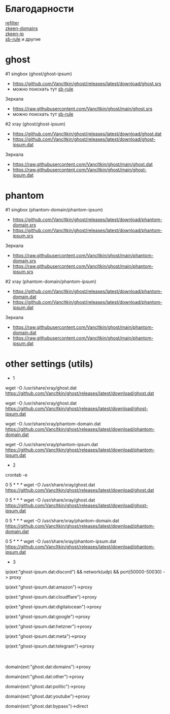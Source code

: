 # Благодарности

[refilter](https://github.com/1andrevich/Re-filter-lists?tab=readme-ov-file)  
[zkeen-domains](https://github.com/jameszeroX/zkeen-domains)  
[zkeen-ip](https://github.com/jameszeroX/zkeen-ip)  
[sb-rule](https://github.com/legiz-ru/sb-rule-sets)
 и другие

# ghost

#1 singbox (ghost/ghost-ipsum)

- https://github.com/Vancltkin/ghost/releases/latest/download/ghost.srs
- можно поискать тут [sb-rule](https://github.com/legiz-ru/sb-rule-sets)

Зеркала 
  
- https://raw.githubusercontent.com/Vancltkin/ghost/main/ghost.srs
- можно поискать тут [sb-rule](https://github.com/legiz-ru/sb-rule-sets)




#2 xray (ghost/ghost-ipsum)

- https://github.com/Vancltkin/ghost/releases/latest/download/ghost.dat
- https://github.com/Vancltkin/ghost/releases/latest/download/ghost-ipsum.dat

Зеркала 
  
- https://raw.githubusercontent.com/Vancltkin/ghost/main/ghost.dat
- https://raw.githubusercontent.com/Vancltkin/ghost/main/ghost-ipsum.dat



# phantom 

#1 singbox (phantom-domain/phantom-ipsum)

- https://github.com/Vancltkin/ghost/releases/latest/download/phantom-domain.srs
- https://github.com/Vancltkin/ghost/releases/latest/download/phantom-ipsum.srs

Зеркала 

- https://raw.githubusercontent.com/Vancltkin/ghost/main/phantom-domain.srs
- https://raw.githubusercontent.com/Vancltkin/ghost/main/phantom-ipsum.srs




#2 xray (phantom-domain/phantom-ipsum)

- https://github.com/Vancltkin/ghost/releases/latest/download/phantom-domain.dat
- https://github.com/Vancltkin/ghost/releases/latest/download/phantom-ipsum.dat

Зеркала 

- https://raw.githubusercontent.com/Vancltkin/ghost/main/phantom-domain.dat
- https://raw.githubusercontent.com/Vancltkin/ghost/main/phantom-ipsum.dat








# other settings (utils)

- 1

wget -O /usr/share/xray/ghost.dat https://github.com/Vancltkin/ghost/releases/latest/download/ghost.dat

wget -O /usr/share/xray/ghost.dat https://github.com/Vancltkin/ghost/releases/latest/download/ghost-ipsum.dat

wget -O /usr/share/xray/phantom-domain.dat https://github.com/Vancltkin/ghost/releases/latest/download/phantom-domain.dat

wget -O /usr/share/xray/phantom-ipsum.dat https://github.com/Vancltkin/ghost/releases/latest/download/phantom-ipsum.dat

- 2

crontab -e

0 5 * * * wget -O /usr/share/xray/ghost.dat https://github.com/Vancltkin/ghost/releases/latest/download/ghost.dat

0 5 * * * wget -O /usr/share/xray/ghost.dat https://github.com/Vancltkin/ghost/releases/latest/download/ghost-ipsum.dat

0 5 * * * wget -O /usr/share/xray/phantom-domain.dat https://github.com/Vancltkin/ghost/releases/latest/download/phantom-domain.dat

0 5 * * * wget -O /usr/share/xray/phantom-ipsum.dat https://github.com/Vancltkin/ghost/releases/latest/download/phantom-ipsum.dat

- 3

ip(ext:"ghost-ipsum.dat:discord") && network(udp) && port(50000-50030) -> proxy

ip(ext:"ghost-ipsum.dat:amazon")->proxy

ip(ext:"ghost-ipsum.dat:cloudflare")->proxy

ip(ext:"ghost-ipsum.dat:digitalocean")->proxy

ip(ext:"ghost-ipsum.dat:google")->proxy

ip(ext:"ghost-ipsum.dat:hetzner")->proxy

ip(ext:"ghost-ipsum.dat:meta")->proxy

ip(ext:"ghost-ipsum.dat:telegram")->proxy

ᅠ ᅠ
ᅠ ᅠ

domain(ext:"ghost.dat:domains")->proxy

domain(ext:"ghost.dat:other")->proxy

domain(ext:"ghost.dat:politic")->proxy

domain(ext:"ghost.dat:youtube")->proxy

domain(ext:"ghost.dat:bypass")->direct

